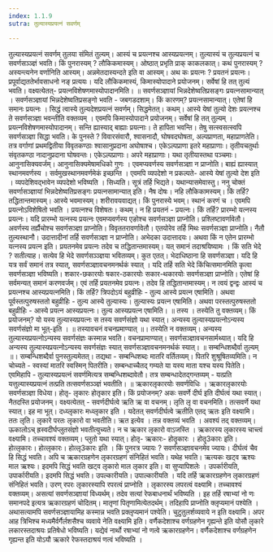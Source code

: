 ```yaml
---
index: 1.1.9
sutra: तुल्यास्यप्रयत्नं सवर्णम्

---
```

 तुल्यास्यप्रयत्नं सवर्णम् तुलया संमितं तुल्यम्। आस्यं च प्रयत्नश्च आस्यप्रयत्नम्। तुल्यास्यं च तुल्यप्रयत्नं च सवर्णसञ्ञ्ज्ञं भवति। किं पुनरास्यम् ? लौकिकमास्यम्। ओष्ठात् प्रभृति प्राक् काकलकात्। कथं पुनरास्यम् ? अस्यन्त्यनेन वर्णानिति आस्यम्। अन्नमेतदास्यन्दते इति वा आस्यम्। अथ कः प्रयत्नः ? प्रयतनं प्रयत्नः। प्रपूर्वाद्यततेर्भावसाधनो नङ् प्रत्ययः। यदि लौकिकमास्यं, किमास्योपादाने प्रयोजनम्। सर्वेषां हि तत् तुल्यं भवति। वक्ष्यत्येतत्- प्रयत्नविशेषणमास्योपादानमिति। ॥ सवर्णसञ्ज्ञायां भिन्नदेशेष्वतिप्रसङ्गः प्रयत्नसामान्यात् । सवर्णसञ्ज्ञायां भिन्नदेशेष्वतिप्रसङ्गो भवति - जबगडदशाम्। किं कारणम्? प्रयत्नसामान्यात्। एतेषां हि समानः प्रयत्नः । सिद्धं त्वास्ये तुल्यदेशप्रयत्नं सवर्णम्। सिद्धमेतत्। कथम्। आस्ये येषां तुल्यो देशः प्रयत्नश्च ते सवर्णसञ्ज्ञा भवन्तीति वक्तव्यम् । एवमपि किमास्योपादाने प्रयोजनम्। सर्वेषां हि तत् तुल्यम् । प्रयत्नविशेषणमास्योपादानम्। सन्ति ह्यास्याद् बाह्याः प्रयत्नाः। ते हापिता भवन्ति। तेषु सत्स्वसत्स्वपि सवर्णसञ्ज्ञा सिद्धा भवति। के पुनस्ते ? विवारसंवारौ, श्वासनादौ, घोषवदघोषता, अल्पप्राणता, महाप्राणतेति। तत्र वर्गाणां प्रथमद्वितीया विवृतकण्ठाः श्वासानुप्रदाना अघोषाश्च। एकेऽल्पप्राणा इतरे महाप्राणाः। तृतीयचतुर्थाः संवृतकण्ठा नादानुप्रदाना घोषवन्तः। एकेऽल्पप्राणाः। अपरे महाप्राणाः। यथा तृतीयास्तथा पञ्चमाः। आनुनासिक्यवर्जम्। आनुनासिक्यमेषामधिको गुणः । एवमप्यवर्णस्य सवर्णसञ्ज्ञा न प्राप्नोति। बाह्यं ह्यास्यात् स्थानमवर्णस्य । सर्वमुखस्थानमवर्णमेकं इच्छन्ति । एवमपि व्यपदेशो न प्रकल्पते- आस्ये येषां तुल्यो देश इति । व्यपदेशिवद्भावेन व्यपदेशो भविष्यति । सिध्यति। सूत्रं तर्हि भिद्यते। यथान्यासमेवास्तु। ननु चोक्तं सवर्णासञ्ज्ञायां भिन्नदेशेष्वतिप्रसङ्गः प्रयत्नसामान्यात् इति। नैष दोषः। नहि लौकिकामस्यम्। किं तर्हि? तद्धितान्तमास्यम्। आस्ये भवमास्यम्। शरीरावयवाद्यत्। किं पुनरास्ये भवम्। स्थानं करणं च । एवमपि प्रयत्नोऽविशेषितो भवति । प्रयत्नश्च विशेषतः। कथम्। न हि प्रयतनं -  प्रयत्नः। किं तर्हि? प्रारम्भो यत्नस्य प्रयत्नः। यदि प्रारम्भो यत्नस्य प्रयत्नः एवमप्यवर्णस्य एङोश्च सवर्णसञ्ज्ञा प्राप्नोति। प्रश्लिष्टावर्णावेतौ। अवर्णस्य तर्ह्यैचोश्च सवर्णसञ्ज्ञा प्राप्नोति। विवृततरावर्णावेतौ। एतयोरेव तर्हि मिथः सवर्णसञ्ज्ञा प्राप्नोति। नैतौ तुल्यस्थानौ। उदात्तादीनां तर्हि सवर्णसञ्ज्ञा न प्राप्नोति। अभेदका उदात्तादयः। अथवा किं न एतेन प्रारम्भो यत्नस्य प्रयत्न इति। प्रयतनमेव प्रयत्नः तदेव च तद्धितान्तमास्यम्। यत् समानं तदाश्रयिष्यामः । किं सति भेदे ? सतीत्याह। सत्येव हि भेदे सवर्णसञ्ञ्ज्ञया भवितव्यम्। कुत एतत्। भेदाधिष्ठाना हि सवर्णसञ्ज्ञा। यदि हि यत्र सर्वं समानं तत्र स्यात्, सवर्णसञ्ज्ञावचनमनर्थकं स्यात् । यदि तर्हि सति भेदे किंचित्समानमिति कृत्वा सवर्णसञ्ज्ञा भविष्यति। शकार-छकारयोः षकार-ठकारयोः सकार-थकारयोः सवर्णसञ्ज्ञा प्राप्नोति। एतेषां हि सर्वमन्यत् समानं करणवर्जम्। एवं तर्हि प्रयतनमेव प्रयत्नः। तदेव हि तद्धितान्तमास्यम्। न त्वयं द्वन्द्वः आस्यं च प्रयत्नश्च आस्यप्रयत्नमिति। किं तर्हि? त्रिपदोऽयं बहुव्रीहिः - तुल्य आस्ये प्रयत्न एषामिति। अथवा पूर्वस्तत्पुरुषस्ततो बहुव्रीहिः - तुल्य आस्ये तुल्यास्यः। तुल्यास्यः प्रयत्न एषामिति। अथवा परस्तत्पुरुषस्ततो बहुव्रीहिः - आस्ये प्रयत्न आस्यप्रयत्नः। तुल्य आस्यप्रयत्न एषामिति। ॥ तस्य । तस्येति तु वक्तव्यम्। किं प्रयोजनम्? यो यस्य तुल्यास्यप्रयत्नः स तस्य सवर्णसंज्ञो यथा स्यात्। अन्यस्य तुल्यास्यप्रयत्नोऽन्यस्य सवर्णसंज्ञो मा भूत्-इति । ॥ तस्यावचनं वचनप्रमाण्यात् ॥। तस्येति न वक्तव्यम्। अन्यस्य तुल्यास्यप्रयत्नोऽन्यस्य सवर्णसंज्ञः कस्मान्न भवति। वचनप्रामाण्यात्। सवर्णसञ्ज्ञावचनसार्मथ्यात्। यदि हि अन्यस्य तुल्यास्यप्रयत्नोऽन्यस्य सवर्णसंज्ञः स्यात् सवर्णसञ्ज्ञावचनमनर्थकं स्यात्। ॥ सम्बन्धिशब्दैर्वा तुल्यम् ॥। सम्बन्धिशब्दैर्वा पुनस्तुल्यमेतत्। तद्यथा -  सम्बन्धिशब्दः मातरि वर्तितव्यम्। पितरि शुश्रूषितव्यमिति। न चोच्यते -  स्वस्यां मातरि स्वस्मिन् पितरीति। सम्बन्धाच्चैतद् गम्यते या यस्य माता यश्च यस्य पितेति। एवमिहापि -  तुल्यास्यप्रयत्नं सवर्णमित्यत्र सम्बन्धिशब्दावेतौ। तत्र सम्बन्धादेतद्गन्तव्यम् -  यत्प्रति यत्तुल्यास्यप्रयत्नं तत्प्रति तत्सवर्णसञ्ञ्ज्ञं भवतीति। ॥ ऋकारलृकारयोः सवर्णविधिः । ऋकारलृकारयोः सवर्णसञ्ज्ञा विधेया। होतृ- लृकारः होतृकार इति। किं प्रयोजनम्? अकः सवर्णे दीर्घ इति दीर्घत्वं यथा स्यात्। नैतदस्ति प्रयोजनम्। वक्ष्यत्येतत् -  सवर्णदीर्घत्वे ऋति ऋ वा वचनम्। लृति लृ वा वचनमिति। तत्सवर्णे यथा स्यात्। इह मा भूत्। दध्य्लृकारः मध्व्लृकार इति । यदेतत् सवर्णदीर्घत्वे ऋतीति एतद् ऋतः इति वक्ष्यामि। ततः लृति। लृकारे परतः लृकारो वा भवतीति। ऋत इत्येव । तन्न वक्तव्यं भवति । अवश्यं तद् वक्तव्यम्। ऊकालोऽच् ह्रस्वदीर्घप्लुतसंज्ञो भवतीत्युच्यते। न च ऋकार लृकारो वाऽजस्ति । ऋकारस्य लृकारस्य चाच्त्वं वक्ष्यामि। तच्चावश्यं वक्तव्यम्। प्लुतो यथा स्यात्। होतृ- ऋकारः- होतॄकारः । होतॄ3कारः इति। होत्लृकारः। होत्लृकारः। होत्लृ3कारः इति । किं पुनरत्र ज्यायः ? सवर्णसञ्ज्ञावचनमेव ज्यायः। दीर्घत्वं चैव हि सिद्धं भवति। अपि च ऋकारग्रहणेन लृकारग्रहणं संनिहितं भवति। यथेह भवति। ऋत्यकः खट्व ऋश्यः माल ऋश्यः। इदमपि सिद्धं भवति खट्व लृकारो माल लृकार इति। वा सुप्यापिशलेः । उपर्कारीयति, उपार्कारीयति। इदमपि सिद्धं भवति। उपल्कारीयति। उपाल्कारीयति । यदि तर्हि ऋकारग्रहणेन लृकारग्रहणं संनिहितं भवति। उरण् रपरः लृकारस्यापि रपरत्वं प्राप्नोति । लृकारस्य लपरत्वं वक्ष्यामि। तच्चावश्यं वक्तव्यम्। असत्यां सवर्णसञ्ज्ञायां विध्यर्थम्। तदेव सत्यां रेफबाधनार्थं भविष्यति । इह तर्हि रषाभ्यां नो णः समानपदे इत्यत्र ऋकारग्रहणं चोदितम्। मातृणां पितृणामित्येतदर्थम्। तदिहापि प्राप्नोति क्लृप्यमानं पश्येति । अथासत्यामपि सवर्णसञ्ज्ञायामिह कस्मान्न भवति प्रक्लृप्यमानं पश्येति। चुटुतुलर्शव्यवाये न इति वक्ष्यामि। अपर आह त्रिभिश्च मध्यमैर्वर्गैर्लशसैश्च व्यवाये नेति वक्ष्यामि इति। वर्णैकदेशाश्च वर्णग्रहणेन गृह्यन्ते इति योसौ लृकारे लकारस्तदाश्रयः प्रतिषेधो भविष्यति। यद्येवं नार्थो रषाभ्यां नो णत्वे ऋकारग्रहणेन। वर्णैकदेशाश्च वर्णग्रहणेन गृह्यन्त इति योऽयौ ऋकारे रेफस्तदाश्रयं णत्वं भविष्यति । 